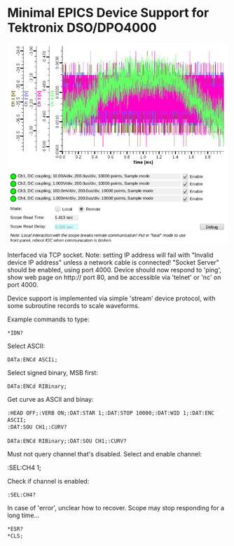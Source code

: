 Minimal EPICS Device Support for Tektronix DSO/DPO4000
======================================================

![Display](scope.png)

Interfaced via TCP socket.
Note: setting IP address will fail with "Invalid device IP address" unless a network cable is connected!
"Socket Server" should be enabled, using port 4000.
Device should now respond to 'ping', show web page on http:// port 80, and be accessible via 'telnet' or 'nc' on port 4000.

Device support is implemented via simple 'stream' device protocol,
with some subroutine records to scale waveforms.

Example commands to type:

    *IDN?

Select ASCII:

    DATa:ENCd ASCIi;

Select signed binary, MSB first:

    DATa:ENCd RIBinary;

Get curve as ASCII and binay:

    :HEAD OFF;:VERB ON;:DAT:STAR 1;:DAT:STOP 10000;:DAT:WID 1;:DAT:ENC ASCII;
    :DAT:SOU CH1;:CURV?

    DATa:ENCd RIBinary;:DAT:SOU CH1;:CURV?

Must not query channel that's disabled.
Select and enable channel:

   :SEL:CH4 1;

Check if channel is enabled:

    :SEL:CH4?

In case of 'error', unclear how to recover.
Scope may stop responding for a long time...

    *ESR?
    *CLS;

